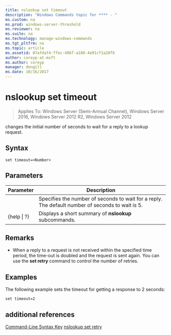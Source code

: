 ```yaml
---
title: nslookup set timeout
description: "Windows Commands topic for **** - "
ms.custom: na
ms.prod: windows-server-threshold
ms.reviewer: na
ms.suite: na
ms.technology: manage-windows-commands
ms.tgt_pltfrm: na
ms.topic: article
ms.assetid: 07afdaf4-ffec-496f-a188-4e91cf1a28f8
author: coreyp-at-msft
ms.author: coreyp
manager: dongill
ms.date: 10/16/2017
---
```

# nslookup set timeout

>Applies To: Windows Server (Semi-Annual Channel), Windows Server 2016, Windows Server 2012 R2, Windows Server 2012

changes the initial number of seconds to wait for a reply to a lookup request.
## Syntax
```
set timeout=<Number>
```
## Parameters
|Parameter|Description|
|-------|--------|
|<Number>|Specifies the number of seconds to wait for a reply. The default number of seconds to wait is 5.|
|{help &#124; ?}|Displays a short summary of **nslookup** subcommands.|
## Remarks
-   When a reply to a request is not received within the specified time period, the time-out is doubled and the request is sent again. You can use the **set retry** command to control the number of retries.
## <a name="BKMK_examples"></a>Examples
The following example sets the timeout for getting a response to 2 seconds:
```
set timeout=2
```
## additional references
[Command-Line Syntax Key](command-line-syntax-key.md)
[nslookup set retry](nslookup-set-retry.md)
